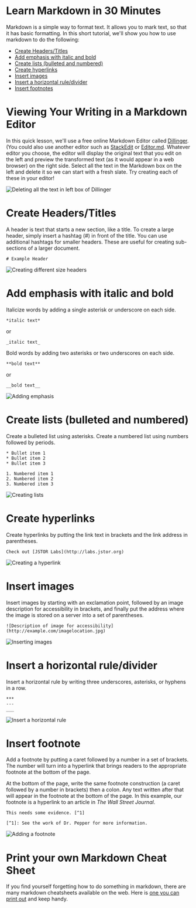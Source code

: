 # Learn Markdown in 30 Minutes

Markdown is a simple way to format text. It allows you to mark text, so that it has basic formatting. In this short tutorial, we'll show you how to use markdown to do the following:

* [Create Headers/Titles](#headers)
* [Add emphasis with italic and bold](#emphasis)
* [Create lists (bulleted and numbered)](#lists)
* [Create hyperlinks](#links)
* [Insert images](#images)
* [Insert a horizontal rule/divider](#dividers)
* [Insert footnotes](#footnotes)

# Viewing Your Writing in a Markdown Editor

In this quick lesson, we'll use a free online Markdown Editor called [Dillinger](http://dillinger.io). (You could also use another editor such as [StackEdit](http://stackedit.io) or [Editor.md](https://pandao.github.io/editor.md/en.html). Whatever editor you choose, the editor will display the original text that you edit on the left and preview the transformed text (as it would appear in a web browser) on the right side. Select all the text in the Markdown box on the left and delete it so we can start with a fresh slate. Try creating each of these in your editor!

![Deleting all the text in left box of Dillinger](delete-left-box.gif)

# Create Headers/Titles<a name="headers"></a>

A header is text that starts a new section, like a title. To create a large header, simply insert a hashtag (#) in front of the title. You can use additional hashtags for smaller headers. These are useful for creating sub-sections of a larger document. 

```
# Example Header
```

![Creating different size headers](headers.gif)

# Add emphasis with italic and bold<a name="emphasis"></a>

Italicize words by adding a single asterisk or underscore on each side.
```
*italic text*
``` 
or 
```
_italic text_
```

Bold words by adding two asterisks or two underscores on each side.
```
**bold text**
```
or 
```
__bold text__
```

![Adding emphasis](emphasis.gif)

# Create lists (bulleted and numbered)<a name="lists"></a>

Create a bulleted list using asterisks. Create a numbered list using numbers followed by periods.

```
* Bullet item 1
* Bullet item 2
* Bullet item 3

1. Numbered item 1
2. Numbered item 2
3. Numbered item 3
```

![Creating lists](bullets.gif)

# Create hyperlinks<a name="links"></a>

Create hyperlinks by putting the link text in brackets and the link address in parentheses. 
```
Check out [JSTOR Labs](http://labs.jstor.org)
```

![Creating a hyperlink](hyperlinks.gif)

# Insert images<a name="images"></a>

Insert images by starting with an exclamation point, followed by an image description for accessibility in brackets, and finally put the address where the image is stored on a server into a set of parentheses.
```
![Description of image for accessibility](http://example.com/imagelocation.jpg)
```

![Inserting images](images.gif)

# Insert a horizontal rule/divider<a name="dividers"></a>

Insert a horizontal rule by writing three underscores, asterisks, or hyphens in a row.
```
***
---
___
```

![Insert a horizontal rule](hrule.gif)

# Insert footnote<a name="footnotes"></a>

Add a footnote by putting a caret followed by a number in a set of brackets. The number will turn into a hyperlink that brings readers to the appropriate footnote at the bottom of the page.

At the bottom of the page, write the same footnote construction (a caret followed by a number in brackets) then a colon. Any text written after that will appear in the footnote at the bottom of the page. In this example, our footnote is a hyperlink to an article in *The Wall Street Journal*.
```
This needs some evidence. [^1]

[^1]: See the work of Dr. Pepper for more information.
```

![Adding a footnote](citation.gif)


# Print your own Markdown Cheat Sheet
If you find yourself forgetting how to do something in markdown, there are many markdown cheatsheets available on the web. Here is [one you can print out](https://guides.github.com/pdfs/markdown-cheatsheet-online.pdf) and keep handy.
